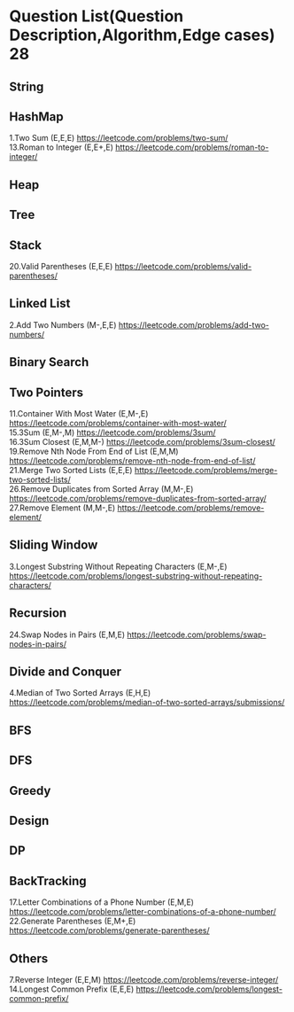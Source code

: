 # Question List(Question Description,Algorithm,Edge cases)  28
## String
## HashMap
1.Two Sum (E,E,E) https://leetcode.com/problems/two-sum/  <br>
13.Roman to Integer (E,E+,E) https://leetcode.com/problems/roman-to-integer/ <br>
## Heap
## Tree
## Stack
20.Valid Parentheses (E,E,E) https://leetcode.com/problems/valid-parentheses/ <br>
## Linked List
2.Add Two Numbers (M-,E,E) https://leetcode.com/problems/add-two-numbers/ <br>
## Binary Search
## Two Pointers
11.Container With Most Water (E,M-,E) https://leetcode.com/problems/container-with-most-water/ <br>
15.3Sum (E,M-,M)  https://leetcode.com/problems/3sum/ <br>
16.3Sum Closest (E,M,M-) https://leetcode.com/problems/3sum-closest/ <br>
19.Remove Nth Node From End of List (E,M,M) https://leetcode.com/problems/remove-nth-node-from-end-of-list/ <br>
21.Merge Two Sorted Lists (E,E,E) https://leetcode.com/problems/merge-two-sorted-lists/ <br>
26.Remove Duplicates from Sorted Array (M,M-,E) https://leetcode.com/problems/remove-duplicates-from-sorted-array/ <br>
27.Remove Element (M,M-,E) https://leetcode.com/problems/remove-element/ <br>
## Sliding Window
3.Longest Substring Without Repeating Characters (E,M-,E) https://leetcode.com/problems/longest-substring-without-repeating-characters/ <br>
## Recursion
24.Swap Nodes in Pairs (E,M,E) https://leetcode.com/problems/swap-nodes-in-pairs/ <br>
## Divide and Conquer
4.Median of Two Sorted Arrays (E,H,E) https://leetcode.com/problems/median-of-two-sorted-arrays/submissions/ <br>
## BFS
## DFS
## Greedy
## Design
## DP
## BackTracking
17.Letter Combinations of a Phone Number (E,M,E) https://leetcode.com/problems/letter-combinations-of-a-phone-number/ <br>
22.Generate Parentheses (E,M+,E) https://leetcode.com/problems/generate-parentheses/ <br>
## Others
7.Reverse Integer (E,E,M) https://leetcode.com/problems/reverse-integer/ <br>
14.Longest Common Prefix (E,E,E) https://leetcode.com/problems/longest-common-prefix/ <br>

